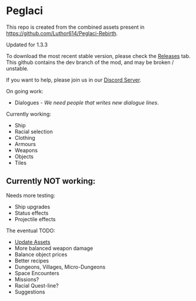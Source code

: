 # Peglaci
This repo is created from the combined assets present in <https://github.com/Luthor614/Peglaci-Rebirth>.

Updated for 1.3.3

To download the most recent stable version, please check the [Releases](https://github.com/Unknown-Anomaly/Peglaci/releases) tab. This github contains the dev branch of the mod, and may be broken / unstable.

If you want to help, please join us in our [Discord Server](https://discord.gg/QxDVQjt).

On going work:
 - Dialogues - _We need people that writes new dialogue lines_.

Currently working:
 - Ship
 - Racial selection
 - Clothing
 - Armours
 - Weapons
 - Objects
 - Tiles

Currently NOT working:
 - 

Needs more testing:
 - Ship upgrades
 - Status effects
 - Projectile effects

The eventual TODO:
 - [Update Assets](https://github.com/Unknown-Anomaly/Peglaci/blob/master/_gfx_assets_to_update.txt)
 - More balanced weapon damage
 - Balance object prices
 - Better recipes
 - Dungeons, Villages, Micro-Dungeons
 - Space Encounters
 - Missions?
 - Racial Quest-line?
 - Suggestions
